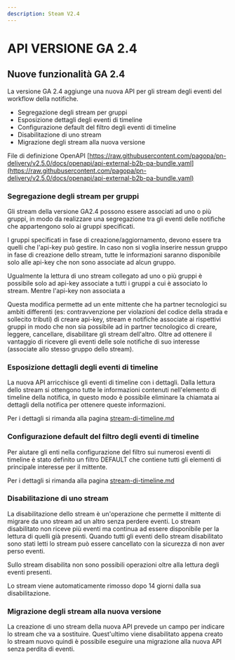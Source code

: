 ```yaml
---
description: Steam V2.4
---
```


# API VERSIONE GA 2.4

## **Nuove funzionalità GA 2.4**

La versione GA 2.4 aggiunge una nuova API per gli stream degli eventi del workflow della notifiche.

* Segregazione degli stream per gruppi
* Esposizione dettagli degli eventi di timeline
* Configurazione default del filtro degli eventi di timeline
* Disabilitazione di uno stream
* Migrazione degli stream alla nuova versione

File di definizione OpenAPI [https://raw.githubusercontent.com/pagopa/pn-delivery/v2.5.0/docs/openapi/api-external-b2b-pa-bundle.yaml](https://raw.githubusercontent.com/pagopa/pn-delivery/v2.5.0/docs/openapi/api-external-b2b-pa-bundle.yaml)

### Segregazione degli stream per gruppi&#x20;

Gli stream della versione GA2.4 possono essere associati ad uno o più gruppi, in modo da realizzare una segregazione tra gli eventi delle notifiche che appartengono solo ai gruppi specificati.

I gruppi specificati in fase di creazione/aggiornamento, devono essere tra quelli che l'api-key può gestire. In caso non si voglia inserire nessun gruppo in fase di creazione dello stream, tutte le informazioni saranno disponibile solo alle api-key che non sono associate ad alcun gruppo.

Ugualmente la lettura di uno stream collegato ad uno o più gruppi è possibile solo ad api-key associate a tutti i gruppi a cui è associato lo stream. Mentre l'api-key non associata a

Questa modifica permette ad un ente mittente che ha partner tecnologici su ambiti differenti (es: contravvenzione per violazioni del codice della strada e sollecito tributi) di creare api-key, stream e notifiche associate ai rispettivi gruppi in modo che non sia possibile ad in partner tecnologico di creare, leggere, cancellare, disabilitare gli stream dell'altro. Oltre ad ottenere il vantaggio di ricevere gli eventi delle sole notifiche di suo interesse (associate allo stesso gruppo dello stream).

### Esposizione dettagli degli eventi di timeline

&#x20;La nuova API arricchisce gli eventi di timeline con i dettagli. Dalla lettura dello stream si ottengono tutte le informazioni contenuti nell'elemento di timeline della notifica, in questo modo è possibile eliminare la chiamata ai dettagli della notifica per ottenere queste informazioni.&#x20;

Per i dettagli si rimanda alla pagina [stream-di-timeline.md](../stream-di-timeline.md "mention")

### Configurazione default del filtro degli eventi di timeline&#x20;

Per aiutare gli enti nella configurazione del filtro sui numerosi eventi di timeline è stato definito un filtro DEFAULT che contiene tutti gli elementi di principale interesse per il mittente.

Per i dettagli si rimanda alla pagina [stream-di-timeline.md](../stream-di-timeline.md "mention")

### Disabilitazione di uno stream

La disabilitazione dello stream è un'operazione che permette il mittente di migrare da uno stream ad un altro senza perdere eventi. Lo stream disabilitato non riceve più eventi ma continua ad essere disponibile per la lettura di quelli già presenti. Quando tutti gli eventi dello stream disabilitato sono stati letti lo stream può essere cancellato con la sicurezza di non aver perso eventi.

Sullo stream disabilita non sono possibili operazioni oltre alla lettura degli eventi presenti.

Lo stream viene automaticamente rimosso dopo 14 giorni dalla sua disabilitazione.

### Migrazione degli stream alla nuova versione

La creazione di uno stream della nuova API prevede un campo per indicare lo stream che va a sostituire. Quest'ultimo viene disabilitato appena creato lo stream nuovo quindi è possibile eseguire una migrazione alla nuova API senza perdita di eventi.
